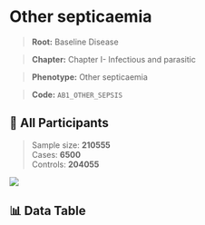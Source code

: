 # Other septicaemia

> **Root:** Baseline Disease  

> **Chapter:** Chapter I- Infectious and parasitic  

> **Phenotype:** Other septicaemia  

> **Code:** `AB1_OTHER_SEPSIS`

## 🧪 All Participants  
> Sample size: **210555**  
> Cases: **6500**  
> Controls: **204055**
<img src="/Sensitive/Figures/ALL/Incidence/AB1_OTHER_SEPSIS.png"/>

## 📊 Data Table
<CsvTableMRF src="/Sensitive/Data/ALL/Incidence/COX_AB1_OTHER_SEPSIS.csv"/>

